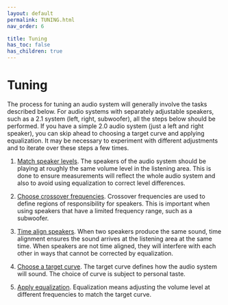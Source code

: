 ```yaml
---
layout: default
permalink: TUNING.html
nav_order: 6

title: Tuning
has_toc: false
has_children: true
---
```

# Tuning

The process for tuning an audio system will generally involve the tasks described below.  For audio systems with separately adjustable speakers, such as a 2.1 system (left, right, subwoofer), all the steps below should be performed.  If you have a simple 2.0 audio system (just a left and right speaker), you can skip ahead to choosing a target curve and applying equalization.  It may be necessary to experiment with different adjustments and to iterate over these steps a few times.

1. [Match speaker levels](match_levels.md).  The speakers of the audio system should be playing at roughly the same volume level in the listening area.  This is done to ensure measurements will reflect the whole audio system and also to avoid using equalization to correct level differences.

1. [Choose crossover frequencies](crossover.md).  Crossover frequencies are used to define regions of responsibility for speakers.  This is important when using speakers that have a limited frequency range, such as a subwoofer.

1. [Time align speakers](time_align.md).  When two speakers produce the same sound, time alignment ensures the sound arrives at the listening area at the same time.  When speakers are not time aligned, they will interfere with each other in ways that cannot be corrected by equalization.

1. [Choose a target curve](target_curve.md).  The target curve defines how the audio system will sound.  The choice of curve is subject to personal taste.

1. [Apply equalization](equalization.md).  Equalization means adjusting the volume level at different frequencies to match the target curve.






